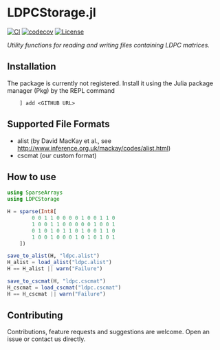 # LDPCStorage.jl

[![CI](https://github.com/XQP-Munich/LDPCStorage.jl/actions/workflows/CI.yml/badge.svg)](https://github.com/XQP-Munich/LDPCStorage.jl/actions)
[![codecov](https://codecov.io/gh/XQP-Munich/LDPCStorage.jl/branch/main/graph/badge.svg?token=TGISS7YIJT)](https://codecov.io/gh/XQP-Munich/LDPCStorage.jl)
[![License](https://img.shields.io/github/license/XQP-Munich/LDPCStorage.jl)](./LICENSE)

*Utility functions for reading and writing files containing LDPC matrices.*

## Installation

The package is currently not registered. Install it using the Julia package manager (Pkg) by the REPL command

        ] add <GITHUB URL>

## Supported File Formats
- alist (by David MacKay et al., see http://www.inference.org.uk/mackay/codes/alist.html)
- cscmat (our custom format)

## How to use

```julia
using SparseArrays
using LDPCStorage

H = sparse(Int8[
        0 0 1 1 0 0 0 0 1 0 0 1 1 0
        1 0 0 1 1 0 0 0 0 0 1 0 0 1
        0 1 0 1 0 1 1 0 1 0 0 1 1 0
        1 0 0 1 0 0 0 1 0 1 0 1 0 1
    ])

save_to_alist(H, "ldpc.alist")
H_alist = load_alist("ldpc.alist")
H == H_alist || warn("Failure")

save_to_cscmat(H, "ldpc.cscmat")
H_cscmat = load_cscmat("ldpc.cscmat")
H == H_cscmat || warn("Failure")
```

## Contributing
Contributions, feature requests and suggestions are welcome. Open an issue or contact us directly.
